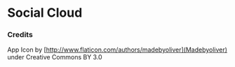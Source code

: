 # Social Cloud




### Credits

App Icon by [http://www.flaticon.com/authors/madebyoliver](Madebyoliver) under Creative Commons BY 3.0